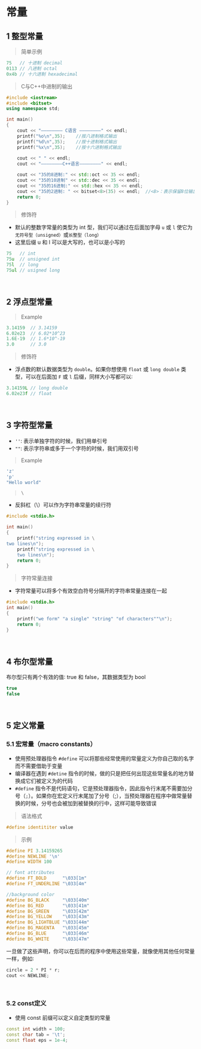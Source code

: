 # 常量

## 1 整型常量
>简单示例
```c++
75   // 十进制 decimal
0113 // 八进制 octal
0x4b // 十六进制 hexadecimal
```

>C与C++中进制的输出
```c++
#include <iostream>
#include <bitset>
using namespace std;

int main()
{
    cout << "———————— C语言 ————————" << endl;
    printf("%o\n",35);    //按八进制格式输出
    printf("%d\n",35);    //按十进制格式输出
    printf("%x\n",35);    //按十六进制格式输出
    
    cout << " " << endl;
    cout << "————————C++语言————————" << endl;

    cout << "35的8进制:" << std::oct << 35 << endl;  
    cout << "35的10进制" << std::dec << 35 << endl;  
    cout << "35的16进制:" << std::hex << 35 << endl;  
    cout << "35的2进制: " << bitset<8>(35) << endl;  //<8>：表示保留8位输出
    return 0;
}
```

>修饰符
- 默认的整数字常量的类型为 int 型，我们可以通过在后面加字母 `u` 或 `l` 使它为`无符号型（unsigned）`或`长整型（long）`
- 这里后缀 u 和 l 可以是大写的，也可以是小写的
```c++
75   // int
75u  // unsigned int
75l  // long
75ul // usigned long
```



&emsp;
## 2 浮点型常量
>Example
```c++
3.14159  // 3.14159
6.02e23  // 6.02*10^23
1.6E-19  // 1.6*10^-19
3.0      // 3.0
```

>修饰符
- 浮点数的默认数据类型为 `double`。如果你想使用 `float` 或 `long double` 类型，可以在后面加 `F` 或 `l` 后缀，同样大小写都可以∶
```c++
3.14159L // long double
6.02e23f // float
```

&emsp;
## 3 字符型常量
- `''`: 表示单独字符的时候，我们用单引号
- `""`: 表示字符串或多于一个字符的时候，我们用双引号
>Example
```c++
'z'
'p'
"Hello world"
```

>`\`
- 反斜杠（\）可以作为字符串常量的续行符
```c++
#include <stdio.h>

int main()
{
    printf("string expressed in \
two lines\n");
    printf("string expressed in \
    two lines\n");
    return 0;
}
```

>字符常量连接
- 字符常量可以将多个有效空白符号分隔开的字符串常量连接在一起
```c++
#include <stdio.h>
int main()
{
    printf("we form" "a single" "string" "of characters""\n");
    return 0;
}
```


&emsp;
## 4 布尔型常量
布尔型只有两个有效的值∶ true 和 false，其数据类型为 bool
```c++
true
false
```


&emsp;
## 5 定义常量
### 5.1 宏常量（macro constants）
- 使用预处理器指令 `#define` 可以将那些经常使用的常量定义为你自己取的名字而不需要借助于变量
- 编译器在遇到 `#detine` 指令的时候，做的只是把任何出现这些常量名的地方替换成它们被定义为的代码
- `#define` 指令不是代码语句，它是预处理器指令，因此指令行末尾不需要加分号（`;`）。如果你在宏定义行末尾加了分号（;），当预处理器在程序中做常量替换的时候，分号也会被加到被替换的行中，这样可能导致错误

>语法格式
```c++
#define identititer value
```

>示例
```c++
#define PI 3.14159265
#define NEWLINE '\n'
#define WIDTH 100

// font attributes
#define FT_BOLD      "\033[1m"
#define FT_UNDERLINE "\033[4m"

//background color
#define BG_BLACK     "\033[40m"
#define BG_RED       "\033[41m"
#define BG_GREEN     "\033[42m"
#define BG_YELLOW    "\033[43m"
#define BG_LIGHTBLUE "\033[44m"
#define BG_MAGENTA   "\033[45m"
#define BG_BLUE      "\033[46m"
#define BG_WHITE     "\033[47m"
```

一旦做了这些声明，你可以在后而的程序中使用这些常量，就像使用其他任何常量一样，例如∶

```c++
circle = 2 * PI * r;
cout << NEWLINE;
```

&emsp;
### 5.2 const定义
- 使用 const 前缀可以定义自定类型的常量
```c++
const int width = 100;
const char tab = '\t';
const float eps = 1e-4;
```
